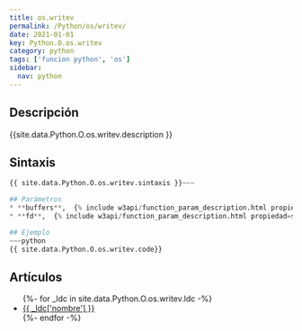 ```yaml
---
title: os.writev
permalink: /Python/os/writev/
date: 2021-01-01
key: Python.O.os.writev
category: python
tags: ['funcion python', 'os']
sidebar: 
  nav: python
---
```


## Descripción
{{site.data.Python.O.os.writev.description }}

## Sintaxis
~~~python
{{ site.data.Python.O.os.writev.sintaxis }}~~~

## Parámetros
* **buffers**,  {% include w3api/function_param_description.html propiedad=site.data.Python.O.os.writev valor="buffers" %}
* **fd**,  {% include w3api/function_param_description.html propiedad=site.data.Python.O.os.writev valor="fd" %}

## Ejemplo
~~~python
{{ site.data.Python.O.os.writev.code}}
~~~

## Artículos
<ul>
{%- for _ldc in site.data.Python.O.os.writev.ldc -%}
   <li>
       <a href="{{_ldc['url'] }}">{{ _ldc['nombre'] }}</a>
   </li>
{%- endfor -%}
</ul>
